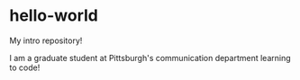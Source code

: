 # hello-world
My intro repository!

I am a graduate student at Pittsburgh's communication department learning to code!
